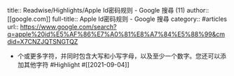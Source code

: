 title:: Readwise/Highlights/Apple Id密码规则 - Google 搜尋 (11)
author:: [[google.com]]
full-title:: Apple Id密码规则 - Google 搜尋
category:: #articles
url:: https://www.google.com/search?q=apple%20id%E5%AF%86%E7%A0%81%E8%A7%84%E5%88%99&cmdid=X7CNZJQTSNGTQZ

- 个或更多字符，并同时包含大写和小写字母，以及至少一个数字。您还可以添加其他字符 #Highlight #[[2021-09-04]]